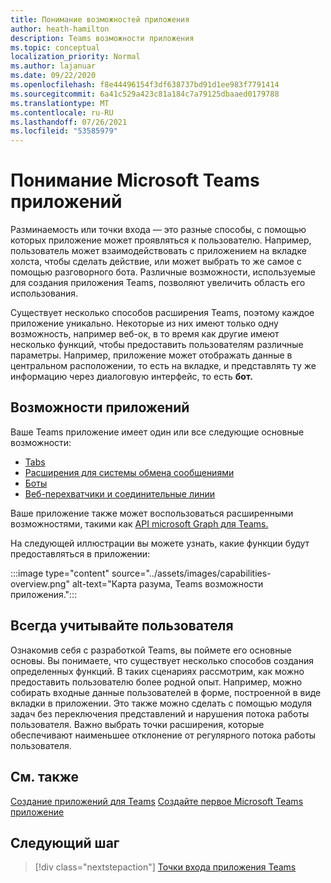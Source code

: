 ```yaml
---
title: Понимание возможностей приложения
author: heath-hamilton
description: Teams возможности приложения
ms.topic: conceptual
localization_priority: Normal
ms.author: lajanuar
ms.date: 09/22/2020
ms.openlocfilehash: f8e44496154f3df638737bd91d1ee983f7791414
ms.sourcegitcommit: 6a41c529a423c81a184c7a79125dbaaed0179788
ms.translationtype: MT
ms.contentlocale: ru-RU
ms.lasthandoff: 07/26/2021
ms.locfileid: "53585979"
---
```

# <a name="understand-microsoft-teams-app-capabilities"></a>Понимание Microsoft Teams приложений

Разминаемость или точки входа — это разные способы, с помощью которых приложение может проявляться к пользователю. Например, пользователь может взаимодействовать с приложением на вкладке холста, чтобы сделать действие, или может выбрать то же самое с помощью разговорного бота. Различные возможности, используемые для создания приложения Teams, позволяют увеличить область его использования.

Существует несколько способов расширения Teams, поэтому каждое приложение уникально. Некоторые из них имеют только одну возможность, например веб-ок, в то время как другие имеют несколько функций, чтобы предоставить пользователям различные параметры. Например, приложение может отображать данные в центральном расположении, то есть на вкладке, и представлять ту же информацию через диалоговую интерфейс, то есть **бот.** 

## <a name="app-capabilities"></a>Возможности приложений

Ваше Teams приложение имеет один или все следующие основные возможности:

* [Tabs](../tabs/what-are-tabs.md)
* [Расширения для системы обмена сообщениями](../messaging-extensions/what-are-messaging-extensions.md)
* [Боты](../bots/what-are-bots.md)
* [Веб-перехватчики и соединительные линии](../webhooks-and-connectors/what-are-webhooks-and-connectors.md)

Ваше приложение также может воспользоваться расширенными возможностями, такими как [API microsoft Graph для Teams.](/graph/teams-concept-overview)

На следующей иллюстрации вы можете узнать, какие функции будут предоставляться в приложении:

:::image type="content" source="../assets/images/capabilities-overview.png" alt-text="Карта разума, Teams возможности приложения.":::

## <a name="always-consider-your-user"></a>Всегда учитывайте пользователя

Ознакомив себя с разработкой Teams, вы поймете его основные основы. Вы понимаете, что существует несколько способов создания определенных функций. В таких сценариях рассмотрим, как можно предоставить пользователю более родной опыт.
Например, можно собирать входные данные пользователей в форме, построенной в виде вкладки в приложении. Это также можно сделать с помощью модуля задач без переключения представлений и нарушения потока работы пользователя. Важно выбрать точки расширения, которые обеспечивают наименьшее отклонение от регулярного потока работы пользователя.

## <a name="see-also"></a>См. также

[Создание приложений для Teams](../overview.md) 
 [Создайте первое Microsoft Teams приложение](../build-your-first-app/build-first-app-overview.md)

## <a name="next-step"></a>Следующий шаг

> [!div class="nextstepaction"]
> [Точки входа приложения Teams](../concepts/extensibility-points.md)
